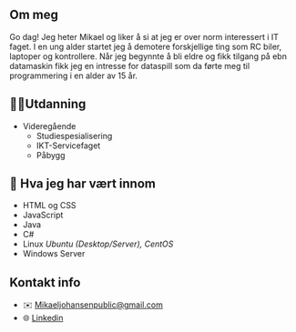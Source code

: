 ## Om meg
Go dag! Jeg heter Mikael og liker å si at jeg er over norm interessert i IT faget. I en ung alder startet jeg å demotere forskjellige ting som RC biler, laptoper og kontrollere. Når jeg begynnte å bli eldre og fikk tilgang på ebn datamaskin fikk jeg en intresse for dataspill som da førte meg til programmering i en alder av 15 år.

## 👨‍🎓Utdanning
- Videregående
  - Studiespesialisering
  - IKT-Servicefaget
  - Påbygg

## 🔭 Hva jeg har vært innom
- HTML og CSS
- JavaScript
- Java
- C#
- Linux *Ubuntu (Desktop/Server), CentOS*
- Windows Server


## Kontakt info
* ✉️  [Mikaeljohansenpublic@gmail.com](mailto:Mikaeljohansenpublic@gmail.com)
* 🌐 [Linkedin](https://www.linkedin.com/in/mikael-h%C3%A5kon-johansen-8b1b55235/)
